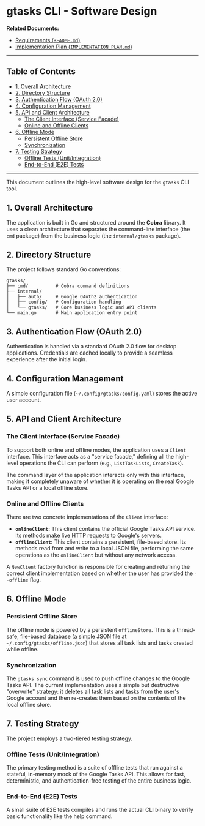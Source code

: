 # gtasks CLI - Software Design

**Related Documents:**
- [Requirements (`README.md`)](./README.md)
- [Implementation Plan (`IMPLEMENTATION_PLAN.md`)](./IMPLEMENTATION_PLAN.md)

---

## Table of Contents

- [1. Overall Architecture](#1-overall-architecture)
- [2. Directory Structure](#2-directory-structure)
- [3. Authentication Flow (OAuth 2.0)](#3-authentication-flow-oauth-20)
- [4. Configuration Management](#4-configuration-management)
- [5. API and Client Architecture](#5-api-and-client-architecture)
  - [The Client Interface (Service Facade)](#the-client-interface-service-facade)
  - [Online and Offline Clients](#online-and-offline-clients)
- [6. Offline Mode](#6-offline-mode)
  - [Persistent Offline Store](#persistent-offline-store)
  - [Synchronization](#synchronization)
- [7. Testing Strategy](#7-testing-strategy)
  - [Offline Tests (Unit/Integration)](#offline-tests-unitintegration)
  - [End-to-End (E2E) Tests](#end-to-end-e2e-tests)

---

This document outlines the high-level software design for the `gtasks` CLI tool.

## 1. Overall Architecture

The application is built in Go and structured around the **Cobra** library. It uses a clean architecture that separates the command-line interface (the `cmd` package) from the business logic (the `internal/gtasks` package).

## 2. Directory Structure

The project follows standard Go conventions:
```
gtasks/
├── cmd/          # Cobra command definitions
├── internal/
│   ├── auth/     # Google OAuth2 authentication
│   ├── config/   # Configuration handling
│   └── gtasks/   # Core business logic and API clients
└── main.go       # Main application entry point
```

## 3. Authentication Flow (OAuth 2.0)

Authentication is handled via a standard OAuth 2.0 flow for desktop applications. Credentials are cached locally to provide a seamless experience after the initial login.

## 4. Configuration Management

A simple configuration file (`~/.config/gtasks/config.yaml`) stores the active user account.

## 5. API and Client Architecture

### The Client Interface (Service Facade)

To support both online and offline modes, the application uses a `Client` interface. This interface acts as a "service facade," defining all the high-level operations the CLI can perform (e.g., `ListTaskLists`, `CreateTask`).

The command layer of the application interacts only with this interface, making it completely unaware of whether it is operating on the real Google Tasks API or a local offline store.

### Online and Offline Clients

There are two concrete implementations of the `Client` interface:
- **`onlineClient`:** This client contains the official Google Tasks API service. Its methods make live HTTP requests to Google's servers.
- **`offlineClient`:** This client contains a persistent, file-based store. Its methods read from and write to a local JSON file, performing the same operations as the `onlineClient` but without any network access.

A `NewClient` factory function is responsible for creating and returning the correct client implementation based on whether the user has provided the `--offline` flag.

## 6. Offline Mode

### Persistent Offline Store

The offline mode is powered by a persistent `offlineStore`. This is a thread-safe, file-based database (a simple JSON file at `~/.config/gtasks/offline.json`) that stores all task lists and tasks created while offline.

### Synchronization

The `gtasks sync` command is used to push offline changes to the Google Tasks API. The current implementation uses a simple but destructive "overwrite" strategy: it deletes all task lists and tasks from the user's Google account and then re-creates them based on the contents of the local offline store.

## 7. Testing Strategy

The project employs a two-tiered testing strategy.

### Offline Tests (Unit/Integration)

The primary testing method is a suite of offline tests that run against a stateful, in-memory mock of the Google Tasks API. This allows for fast, deterministic, and authentication-free testing of the entire business logic.

### End-to-End (E2E) Tests

A small suite of E2E tests compiles and runs the actual CLI binary to verify basic functionality like the help command.
